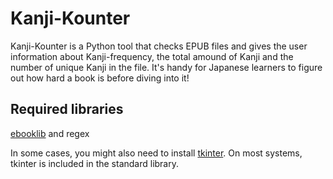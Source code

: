 # Kanji-Kounter
Kanji-Kounter is a Python tool that checks EPUB files and gives the user information about Kanji-frequency, the total amound of Kanji and the number of unique Kanji in the file. It's handy for Japanese learners to figure out how hard a book is before diving into it!

## Required libraries
[ebooklib](https://pypi.org/project/EbookLib/) and regex

In some cases, you might also need to install [tkinter](https://docs.python.org/3/library/tkinter.html). On most systems, tkinter is included in the standard library.
